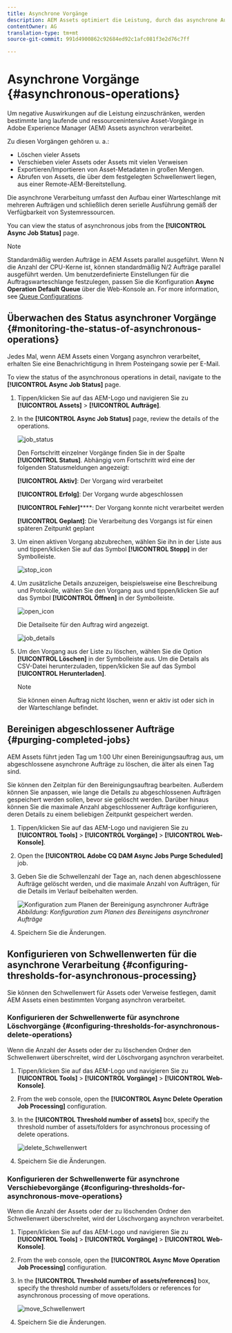 ```yaml
---
title: Asynchrone Vorgänge
description: AEM Assets optimiert die Leistung, durch das asynchrone Ausführen ressourcenintensiver Vorgänge.
contentOwner: AG
translation-type: tm+mt
source-git-commit: 991d4900862c92684ed92c1afc081f3e2d76c7ff

---
```



# Asynchrone Vorgänge {#asynchronous-operations}

Um negative Auswirkungen auf die Leistung einzuschränken, werden bestimmte lang laufende und ressourcenintensive Asset-Vorgänge in Adobe Experience Manager (AEM) Assets asynchron verarbeitet.

Zu diesen Vorgängen gehören u. a.:

* Löschen vieler Assets
* Verschieben vieler Assets oder Assets mit vielen Verweisen
* Exportieren/Importieren von Asset-Metadaten in großen Mengen.
* Abrufen von Assets, die über dem festgelegten Schwellenwert liegen, aus einer Remote-AEM-Bereitstellung.

Die asynchrone Verarbeitung umfasst den Aufbau einer Warteschlange mit mehreren Aufträgen und schließlich deren serielle Ausführung gemäß der Verfügbarkeit von Systemressourcen.

You can view the status of asynchronous jobs from the **[!UICONTROL Async Job Status]** page.

>[!NOTE]
>
>Standardmäßig werden Aufträge in AEM Assets parallel ausgeführt. Wenn N die Anzahl der CPU-Kerne ist, können standardmäßig N/2 Aufträge parallel ausgeführt werden. Um benutzerdefinierte Einstellungen für die Auftragswarteschlange festzulegen, passen Sie die Konfiguration **Async Operation Default Queue** über die Web-Konsole an. For more information, see [Queue Configurations](https://sling.apache.org/documentation/bundles/apache-sling-eventing-and-job-handling.html#queue-configurations).

## Überwachen des Status asynchroner Vorgänge {#monitoring-the-status-of-asynchronous-operations}

Jedes Mal, wenn AEM Assets einen Vorgang asynchron verarbeitet, erhalten Sie eine Benachrichtigung in Ihrem Posteingang sowie per E-Mail.

To view the status of the asynchronous operations in detail, navigate to the **[!UICONTROL Async Job Status]** page.

1. Tippen/klicken Sie auf das AEM-Logo und navigieren Sie zu **[!UICONTROL Assets]** > **[!UICONTROL Aufträge]**.
1. In the **[!UICONTROL Async Job Status]** page, review the details of the operations.

   ![job_status](assets/job_status.png)

   Den Fortschritt einzelner Vorgänge finden Sie in der Spalte **[!UICONTROL Status]**. Abhängig vom Fortschritt wird eine der folgenden Statusmeldungen angezeigt:

   **[!UICONTROL Aktiv]**: Der Vorgang wird verarbeitet

   **[!UICONTROL Erfolg]**: Der Vorgang wurde abgeschlossen

   **[!UICONTROL Fehler]******: Der Vorgang konnte nicht verarbeitet werden

   **[!UICONTROL Geplant]**: Die Verarbeitung des Vorgangs ist für einen späteren Zeitpunkt geplant

1. Um einen aktiven Vorgang abzubrechen, wählen Sie ihn in der Liste aus und tippen/klicken Sie auf das Symbol **[!UICONTROL Stopp]** in der Symbolleiste.

   ![stop_icon](assets/stop_icon.png)

1. Um zusätzliche Details anzuzeigen, beispielsweise eine Beschreibung und Protokolle, wählen Sie den Vorgang aus und tippen/klicken Sie auf das Symbol **[!UICONTROL Öffnen]** in der Symbolleiste.

   ![open_icon](assets/open_icon.png)

   Die Detailseite für den Auftrag wird angezeigt.

   ![job_details](assets/job_details.png)

1. Um den Vorgang aus der Liste zu löschen, wählen Sie die Option **[!UICONTROL Löschen]** in der Symbolleiste aus. Um die Details als CSV-Datei herunterzuladen, tippen/klicken Sie auf das Symbol **[!UICONTROL Herunterladen]**.

   >[!NOTE]
   >
   >Sie können einen Auftrag nicht löschen, wenn er aktiv ist oder sich in der Warteschlange befindet.

## Bereinigen abgeschlossener Aufträge {#purging-completed-jobs}

AEM Assets führt jeden Tag um 1:00 Uhr einen Bereinigungsauftrag aus, um abgeschlossene asynchrone Aufträge zu löschen, die älter als einen Tag sind.

Sie können den Zeitplan für den Bereinigungsauftrag bearbeiten. Außerdem können Sie anpassen, wie lange die Details zu abgeschlossenen Aufträgen gespeichert werden sollen, bevor sie gelöscht werden. Darüber hinaus können Sie die maximale Anzahl abgeschlossener Aufträge konfigurieren, deren Details zu einem beliebigen Zeitpunkt gespeichert werden.

1. Tippen/klicken Sie auf das AEM-Logo und navigieren Sie zu **[!UICONTROL Tools]** > **[!UICONTROL Vorgänge]** > **[!UICONTROL Web-Konsole]**.
1. Open the **[!UICONTROL Adobe CQ DAM Async Jobs Purge Scheduled]** job.
1. Geben Sie die Schwellenzahl der Tage an, nach denen abgeschlossene Aufträge gelöscht werden, und die maximale Anzahl von Aufträgen, für die Details im Verlauf beibehalten werden.

   ![Konfiguration zum Planen der Bereinigung asynchroner Aufträge](assets/configmgr_purge_asyncjobs.png)
   *Abbildung: Konfiguration zum Planen des Bereinigens asynchroner Aufträge*

1. Speichern Sie die Änderungen.

## Konfigurieren von Schwellenwerten für die asynchrone Verarbeitung {#configuring-thresholds-for-asynchronous-processing}

Sie können den Schwellenwert für Assets oder Verweise festlegen, damit AEM Assets einen bestimmten Vorgang asynchron verarbeitet.

### Konfigurieren der Schwellenwerte für asynchrone Löschvorgänge {#configuring-thresholds-for-asynchronous-delete-operations}

Wenn die Anzahl der Assets oder der zu löschenden Ordner den Schwellenwert überschreitet, wird der Löschvorgang asynchron verarbeitet.

1. Tippen/klicken Sie auf das AEM-Logo und navigieren Sie zu **[!UICONTROL Tools]** > **[!UICONTROL Vorgänge]** > **[!UICONTROL Web-Konsole]**.
1. From the web console, open the **[!UICONTROL Async Delete Operation Job Processing]** configuration.
1. In the **[!UICONTROL Threshold number of assets]** box, specify the threshold number of assets/folders for asynchronous processing of delete operations.

   ![delete_Schwellenwert](assets/delete_threshold.png)

1. Speichern Sie die Änderungen.

### Konfigurieren der Schwellenwerte für asynchrone Verschiebevorgänge {#configuring-thresholds-for-asynchronous-move-operations}

Wenn die Anzahl der Assets oder der zu löschenden Ordner den Schwellenwert überschreitet, wird der Löschvorgang asynchron verarbeitet.

1. Tippen/klicken Sie auf das AEM-Logo und navigieren Sie zu **[!UICONTROL Tools]** > **[!UICONTROL Vorgänge]** > **[!UICONTROL Web-Konsole]**.
1. From the web console, open the **[!UICONTROL Async Move Operation Job Processing]** configuration.
1. In the **[!UICONTROL Threshold number of assets/references]** box, specify the threshold number of assets/folders or references for asynchronous processing of move operations.

   ![move_Schwellenwert](assets/move_threshold.png)

1. Speichern Sie die Änderungen.
